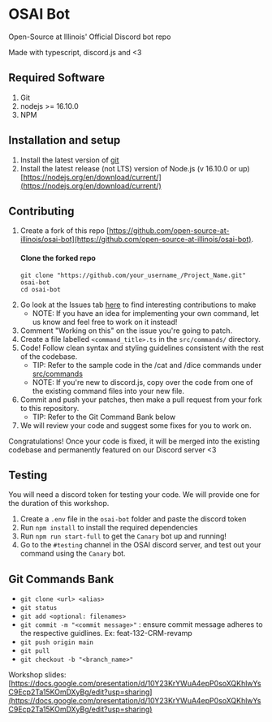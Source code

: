 # OSAI Bot
Open-Source at Illinois' Official Discord bot repo

Made with typescript, discord.js and <3

## Required Software

1. Git
2. nodejs >= 16.10.0
3. NPM

## Installation and setup
1. Install the latest version of [git](https://git-scm.org)
2. Install the latest release (not LTS) version of Node.js (v 16.10.0 or up) [https://nodejs.org/en/download/current/](https://nodejs.org/en/download/current/)

## Contributing
1. Create a fork of this repo [https://github.com/open-source-at-illinois/osai-bot](https://github.com/open-source-at-illinois/osai-bot).
    #### Clone the forked repo
    ```
    git clone "https://github.com/your_username_/Project_Name.git" osai-bot
    cd osai-bot
    ```
 2. Go look at the Issues tab [here](https://github.com/open-source-at-illinois/osai-bot/issues) to find interesting contributions to make
    * NOTE: If you have an idea for implementing your own command, let us know and feel free to work on it instead!
 4. Comment "Working on this" on the issue you're going to patch.
 5. Create a file labelled `<command_title>.ts` in the `src/commands/` directory.
 6. Code! Follow clean syntax and styling guidelines consistent with the rest of the codebase.
    * TIP: Refer to the sample code in the /cat and /dice commands under [src/commands](https://github.com/open-source-at-illinois/osai-bot/tree/main/src/commands)
    * NOTE: If you're new to discord.js, copy over the code from one of the existing command files into your new file.
 7. Commit and push your patches, then make a pull request from your fork to this repository.
    * TIP: Refer to the Git Command Bank below
 8. We will review your code and suggest some fixes for you to work on.
    
 Congratulations! Once your code is fixed, it will be merged into the existing codebase and permanently featured on our Discord server <3 

## Testing
You will need a discord token for testing your code. We will provide one for the duration of this workshop.

1. Create a `.env` file in the `osai-bot` folder and paste the discord token
2. Run `npm install` to install the required dependencies
3. Run `npm run start-full` to get the `Canary` bot up and running!
4. Go to the `#testing` channel in the OSAI discord server, and test out your command using the `Canary` bot.
   
## Git Commands Bank
* `git clone <url> <alias>`
* `git status`
* `git add <optional: filenames>`
* `git commit -m "<commit message>"` : ensure commit message adheres to the respective guidlines. Ex: feat-132-CRM-revamp
* `git push origin main`
* `git pull`
* `git checkout -b "<branch_name>"`

Workshop slides: [https://docs.google.com/presentation/d/10Y23KrYWuA4epP0soXQKhlwYsC9Ecp2Ta15KOmDXyBg/edit?usp=sharing](https://docs.google.com/presentation/d/10Y23KrYWuA4epP0soXQKhlwYsC9Ecp2Ta15KOmDXyBg/edit?usp=sharing)
